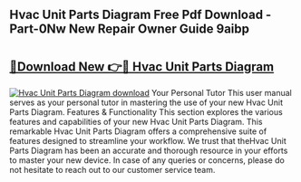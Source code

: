 ## Hvac Unit Parts Diagram Free Pdf Download - Part-0Nw New Repair Owner Guide 9aibp

# <h2><a href="http://dftdi5.blite.top/?on=Hvac+Unit+Parts+Diagram">🔗Download New 👉🔴 Hvac Unit Parts Diagram</a></h2>

[![Hvac Unit Parts Diagram download](https://i.imgur.com/lujVjoI.png)](http://dftdi5.blite.top/?on=Hvac+Unit+Parts+Diagram)
Your Personal Tutor This user manual serves as your personal tutor in mastering the use of your new Hvac Unit Parts Diagram. Features & Functionality This section explores the various features and capabilities of your new Hvac Unit Parts Diagram. This remarkable Hvac Unit Parts Diagram offers a comprehensive suite of features designed to streamline your workflow. We trust that theHvac Unit Parts Diagram has been an accurate and thorough resource in your efforts to master your new device. In case of any queries or concerns, please do not hesitate to reach out to our customer service team.

